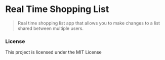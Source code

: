 # Real Time Shopping List

> Real time shopping list app that allows you to make changes to a list shared between multiple users.

### License

This project is licensed under the MIT License
